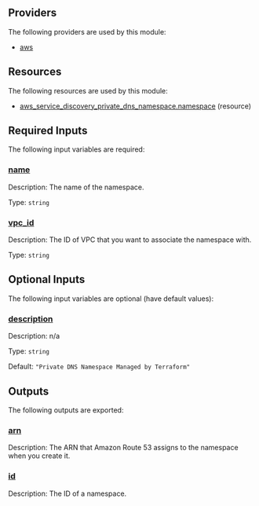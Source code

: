<!-- BEGIN_TF_DOCS -->


## Providers

The following providers are used by this module:

- <a name="provider_aws"></a> [aws](#provider\_aws)

## Resources

The following resources are used by this module:

- [aws_service_discovery_private_dns_namespace.namespace](https://registry.terraform.io/providers/hashicorp/aws/latest/docs/resources/service_discovery_private_dns_namespace) (resource)

## Required Inputs

The following input variables are required:

### <a name="input_name"></a> [name](#input\_name)

Description: The name of the namespace.

Type: `string`

### <a name="input_vpc_id"></a> [vpc\_id](#input\_vpc\_id)

Description: The ID of VPC that you want to associate the namespace with.

Type: `string`

## Optional Inputs

The following input variables are optional (have default values):

### <a name="input_description"></a> [description](#input\_description)

Description: n/a

Type: `string`

Default: `"Private DNS Namespace Managed by Terraform"`

## Outputs

The following outputs are exported:

### <a name="output_arn"></a> [arn](#output\_arn)

Description: The ARN that Amazon Route 53 assigns to the namespace when you create it.

### <a name="output_id"></a> [id](#output\_id)

Description: The ID of a namespace.
<!-- END_TF_DOCS -->